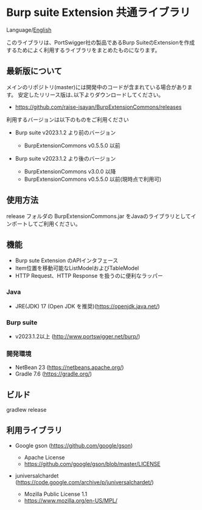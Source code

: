 Burp suite Extension 共通ライブラリ
=============

Language/[English](Readme-ja.md)

このライブラリは、PortSwigger社の製品であるBurp SuiteのExtensionを作成するためによく利用するライブラリをまとめたものになります。

## 最新版について

メインのリポジトリ(master)には開発中のコードが含まれている場合があります。
安定したリリース版は､以下よりダウンロードしてください。

* https://github.com/raise-isayan/BurpExtensionCommons/releases

利用するバージョンは以下のものをご利用ください

* Burp suite v2023.1.2 より前のバージョン
   * BurpExtensionCommons v0.5.5.0 以前

* Burp suite v2023.1.2 より後のバージョン
   * BurpExtensionCommons v3.0.0 以降
   * BurpExtensionCommons v0.5.5.0 以前(現時点で利用可)

## 使用方法

release フォルダの BurpExtensionCommons.jar をJavaのライブラリとしてインポートしてご利用ください。

## 機能

* Burp sute Extension のAPIインタフェース
* Item位置を移動可能なListModelおよびTableModel
* HTTP Request、HTTP Response を扱うのに便利なラッパー

### Java
* JRE(JDK) 17 (Open JDK を推奨)(https://openjdk.java.net/)

### Burp suite
* v2023.1.2以上 (http://www.portswigger.net/burp/)

### 開発環境
* NetBean 23 (https://netbeans.apache.org/)
* Gradle 7.6 (https://gradle.org/)

## ビルド
 gradlew release

## 利用ライブラリ

* Google gson (https://github.com/google/gson)
  * Apache License
  * https://github.com/google/gson/blob/master/LICENSE

* juniversalchardet (https://code.google.com/archive/p/juniversalchardet/)
  *  Mozilla Public License 1.1
  * https://www.mozilla.org/en-US/MPL/

